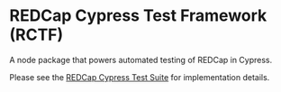 # REDCap Cypress Test Framework (RCTF)

A node package that powers automated testing of REDCap in Cypress.

Please see the [REDCap Cypress Test Suite](https://github.com/vanderbilt-redcap/redcap_cypress) for implementation details.
